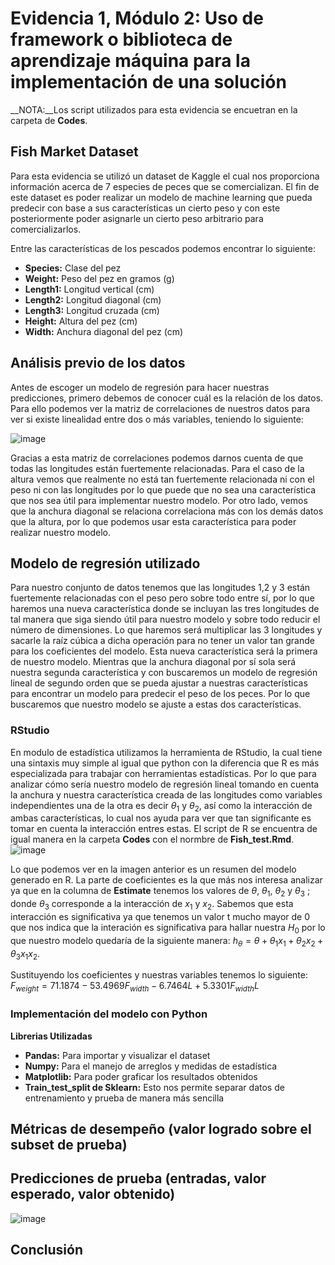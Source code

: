 # Evidencia 1, Módulo 2: Uso de framework o biblioteca de aprendizaje máquina para la implementación de una solución

__NOTA:__Los script utilizados para esta evidencia se encuetran en la carpeta de __Codes__.

## Fish Market Dataset
Para esta evidencia se utilizó un dataset de Kaggle el cual nos proporciona información acerca de 7 especies de peces que se comercializan. El fin de este dataset es poder realizar un modelo de machine learning que pueda predecir con base a sus características un cierto peso y con este posteriormente poder asignarle un cierto peso arbitrario para comercializarlos.

Entre las características de los pescados podemos encontrar lo siguiente:
* __Species:__ Clase del pez
* __Weight:__ Peso del pez en gramos (g)
* __Length1:__ Longitud vertical (cm)
* __Length2:__ Longitud diagonal (cm)
* __Length3:__ Longitud cruzada (cm)
* __Height:__ Altura del pez (cm)
* __Width:__ Anchura diagonal del pez (cm)

## Análisis previo de los datos
Antes de escoger un modelo de regresión para hacer nuestras predicciones, primero debemos de conocer cuál es la relación de los datos. Para ello podemos ver la matriz de correlaciones de nuestros datos para ver si existe linealidad entre dos o más variables, teniendo lo siguiente:

![image](https://user-images.githubusercontent.com/101605777/188798206-84b3f85b-fcba-480b-b4c3-cf1dfa1d974b.png)

Gracias a esta matriz de correlaciones podemos darnos cuenta de que todas las longitudes están fuertemente relacionadas. Para el caso de la altura vemos que realmente no está tan fuertemente relacionada ni con el peso ni con las longitudes por lo que puede que no sea una característica que nos sea útil para implementar nuestro modelo. Por otro lado, vemos que la anchura diagonal se relaciona correlaciona más con los demás datos que la altura, por lo que podemos usar esta característica para poder realizar nuestro modelo.

## Modelo de regresión utilizado
Para nuestro conjunto de datos tenemos que las longitudes 1,2 y 3 están fuertemente relacionadas con el peso pero sobre todo entre sí, por lo que haremos una nueva característica donde se incluyan las tres longitudes de tal manera que siga siendo útil para nuestro modelo y sobre todo reducir el número de dimensiones. Lo que haremos será multiplicar las 3 longitudes y sacarle la raíz cúbica a dicha operación para no tener un valor tan grande para los coeficientes del modelo. Esta nueva característica será la primera de nuestro modelo. Mientras que la anchura diagonal por sí sola será nuestra segunda característica y con buscaremos un modelo de regresión lineal de segundo orden que se pueda ajustar a nuestras características para encontrar un modelo para predecir el peso de los peces. Por lo que buscaremos que nuestro modelo se ajuste a estas dos características.

### RStudio
En modulo de estadística utilizamos la herramienta de RStudio, la cual tiene una sintaxis muy simple al igual que python con la diferencia que R es más especializada para trabajar con herramientas estadísticas. Por lo que para analizar cómo sería nuestro modelo de regresión lineal tomando en cuenta la anchura y nuestra característica creada de las longitudes como variables independientes una de la otra es decir $\theta_1$ y $\theta_2$, así como la interacción de ambas características, lo cual nos ayuda para ver que tan significante es tomar en cuenta la interacción entres estas. El script de R se encuentra de igual manera en la carpeta __Codes__ con el normbre de **Fish_test.Rmd**.
![image](https://user-images.githubusercontent.com/101605777/189255881-66731729-5bba-47f3-a34d-662dcadb069e.png)

Lo que podemos ver en la imagen anterior es un resumen del modelo generado en R. La parte de coeficientes es la que más nos interesa analizar ya que en la columna de __Estimate__ tenemos los valores de $\theta$, $\theta_1$, $\theta_2$ y $\theta_3$ ; donde $\theta_3$ corresponde a la interacción de $x_1$ y $x_2$. Sabemos que esta interacción es significativa ya que tenemos un valor t mucho mayor de 0 que nos indica que la interación es significativa para hallar nuestra $H_0$ por lo que nuestro modelo quedaría de la siguiente manera: $h_\theta=\theta+\theta_1x_1+\theta_2x_2+\theta_3x_1x_2$.

Sustituyendo los coeficientes y nuestras variables tenemos lo siguiente: $F_{weight}=71.1874-53.4969F_{width}-6.7464L+5.3301F_{width}L$

### Implementación del modelo con Python

**Librerias Utilizadas**
* __Pandas:__ Para importar y visualizar el dataset
* __Numpy:__ Para el manejo de arreglos y medidas de estadística
* __Matplotlib:__ Para poder graficar los resultados obtenidos
* __Train_test_split de Sklearn:__ Esto nos permite separar datos de entrenamiento y prueba de manera más sencilla

## Métricas de desempeño (valor logrado sobre el subset de prueba)

## Predicciones de prueba (entradas, valor esperado, valor obtenido)

![image](https://user-images.githubusercontent.com/101605777/188798597-7575f2a8-3617-476d-8eb7-7fb6541493bf.png)


## Conclusión
